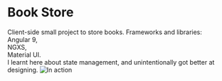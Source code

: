 # Book Store
Client-side small project to store books. Frameworks and libraries:  
Angular 9,  
NGXS,  
Material UI.  
I learnt here about state management, and unintentionally got better at designing.
![In action](https://i.imgur.com/0XV1VBK.png)
